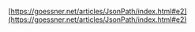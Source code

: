 [https://goessner.net/articles/JsonPath/index.html#e2](https://goessner.net/articles/JsonPath/index.html#e2)
